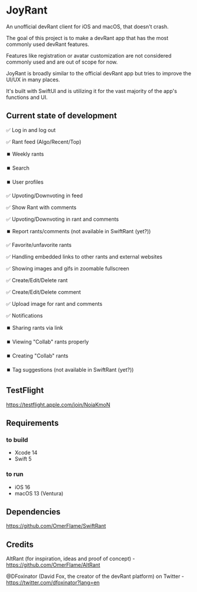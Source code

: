# JoyRant

An unofficial devRant client for iOS and macOS, that doesn't crash.

The goal of this project is to make a devRant app that has the most commonly used devRant features.

Features like registration or avatar customization are not considered commonly used and are out of scope for now.

JoyRant is broadly similar to the official devRant app but tries to improve the UI/UX in many places.

It's built with SwiftUI and is utilizing it for the vast majority of the app's functions and UI.

## Current state of development

✅ Log in and log out

✅ Rant feed (Algo/Recent/Top)

⏹️ Weekly rants

⏹️ Search

⏹️ User profiles

✅ Upvoting/Downvoting in feed

✅ Show Rant with comments

✅ Upvoting/Downvoting in rant and comments

⏹️ Report rants/comments (not available in SwiftRant (yet?))

✅ Favorite/unfavorite rants

✅ Handling embedded links to other rants and external websites

✅ Showing images and gifs in zoomable fullscreen

✅ Create/Edit/Delete rant

✅ Create/Edit/Delete comment

✅ Upload image for rant and comments

✅ Notifications

⏹️ Sharing rants via link

⏹️ Viewing "Collab" rants properly

⏹️ Creating "Collab" rants

⏹️ Tag suggestions (not available in SwiftRant (yet?))

## TestFlight

https://testflight.apple.com/join/NoiaKmoN

## Requirements

### to build

* Xcode 14
* Swift 5

### to run

* iOS 16
* macOS 13 (Ventura)

## Dependencies

https://github.com/OmerFlame/SwiftRant

## Credits

AltRant (for inspiration, ideas and proof of concept) - https://github.com/OmerFlame/AltRant

@DFoxinator (David Fox, the creator of the devRant platform) on Twitter - https://twitter.com/dfoxinator?lang=en
